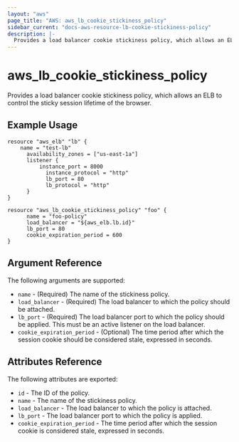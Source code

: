 ```yaml
---
layout: "aws"
page_title: "AWS: aws_lb_cookie_stickiness_policy"
sidebar_current: "docs-aws-resource-lb-cookie-stickiness-policy"
description: |-
  Provides a load balancer cookie stickiness policy, which allows an ELB to control the sticky session lifetime of the browser.
---
```


# aws\_lb\_cookie\_stickiness\_policy

Provides a load balancer cookie stickiness policy, which allows an ELB to control the sticky session lifetime of the browser.

## Example Usage

```
resource "aws_elb" "lb" {
    name = "test-lb"
	  availability_zones = ["us-east-1a"]
	  listener {
	      instance_port = 8000
		    instance_protocol = "http"
		    lb_port = 80
		    lb_protocol = "http"
	  }
}

resource "aws_lb_cookie_stickiness_policy" "foo" {
	  name = "foo-policy"
	  load_balancer = "${aws_elb.lb.id}"
	  lb_port = 80
	  cookie_expiration_period = 600
}
```

## Argument Reference

The following arguments are supported:

* `name` - (Required) The name of the stickiness policy.
* `load_balancer` - (Required) The load balancer to which the policy
  should be attached.
* `lb_port` - (Required) The load balancer port to which the policy
  should be applied. This must be an active listener on the load
balancer.
* `cookie_expiration_period` - (Optional) The time period after which
  the session cookie should be considered stale, expressed in seconds.

## Attributes Reference

The following attributes are exported:

* `id` - The ID of the policy.
* `name` - The name of the stickiness policy.
* `load_balancer` - The load balancer to which the policy is attached.
* `lb_port` - The load balancer port to which the policy is applied.
* `cookie_expiration_period` - The time period after which the session cookie is considered stale, expressed in seconds.

